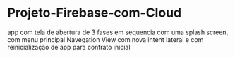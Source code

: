 # Projeto-Firebase-com-Cloud
app com tela de abertura de 3 fases em sequencia com uma splash screen, com menu principal Navegation View com nova intent lateral e com reinicialização de app para contrato inicial
